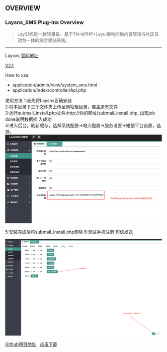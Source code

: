 ## OVERVIEW

### Laysns_SMS Plug-Ins Overview

>LaySNS是一款轻量级，基于ThinkPHP+Layui架构的集内容管理与社区互动为一体的综合建站系统。

------
Laysns  [官网地址](https://bbs.laysns.com/)

[V2.1](https://github.com/submail-developers/laysns_sms/archive/master.zip)


How to use

-	application/admin/view/system_sms.html
-	application/index/controller/Api.php

使用方法
    1:首先将Laysns正确安装<br>
    2:将本目录下三个文件夹上传至网站根目录，覆盖原有文件 <br>
    3:运行submail_install.php文件:http://你的网址/submail_install.php,  出现job done说明数据插 入成功 <br>
    4:进入后台，刷新缓存，选择系统配置->站点配置->服务设置->短信平台设置，选择，<br>
![Submail](./markdown/1.png)

5:安装完成后将submail_install.php删除
6:测试手机注册 短信发送

![Submail](./markdown/2.png)


[Github项目地址](https://github.com/submail-developers/laysns_sms)&nbsp;&nbsp;&nbsp;[点击下载](https://github.com/submail-developers/laysns_sms/archive/master.zip)
